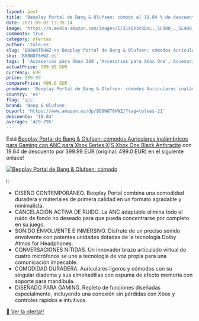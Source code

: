 ```yaml
---
layout: post
title: 'Beoplay Portal de Bang & Olufsen: cómodo al 19.84 % de descuento'
date: 2021-09-02 13:35:14
image: 'https://m.media-amazon.com/images/I/314QV3cRQoL._SL500_._SL400_.jpg'
comments: true
category: ofertas
author: 'tole.es'
slug: 'B08W8T6HWZ-es Beoplay Portal de Bang & Olufsen: cómodos Auriculares...'
sku: 'B08W8T6HWZ-es'
tags: [ 'Accesorios para Xbox 360','Accesorios para Xbox One','Accesorios para Xbox Series X y S','Auriculares gaming para Xbox 360','Auriculares gaming para Xbox One','Auriculares para Xbox Series X y S','Hardware y juegos para Xbox 360','Hardware y juegos para Xbox One','Hardware y juegos para Xbox Series X y S','Sistemas heredados','Sistemas heredados de Xbox','Videojuegos','bang & olufsen','xbox', ]
actualPrice: 399.99 EUR
currency: EUR
price: 399.99
comparePrice: 499.0 EUR
prodname: 'Beoplay Portal de Bang & Olufsen: cómodos Auriculares inalámbricos para Gaming con ANC para Xbox Series X|S  Xbox One  Black Anthracite'
country: 'es'
flag: '🇪🇸'
brand: 'Bang & Olufsen'
buyurl: 'https://www.amazon.es/dp/B08W8T6HWZ/?tag=tolees-21'
descuento: '19.84'
average: '429.795'
---
```


Está [Beoplay Portal de Bang & Olufsen: cómodos Auriculares inalámbricos para Gaming con ANC para Xbox Series X|S  Xbox One  Black Anthracite](https://www.amazon.es/dp/B08W8T6HWZ/?tag=tolees-21) con 19.84 de descuento por 399.99 EUR (original: 499.0 EUR) en el siguiente enlace!

[![Beoplay Portal de Bang & Olufsen: cómodo](https://m.media-amazon.com/images/I/314QV3cRQoL._SL500_._SL400_.jpg)](https://www.amazon.es/dp/B08W8T6HWZ/?tag=tolees-21)

ℹ️:

- DISEÑO CONTEMPORÁNEO. Beoplay Portal combina una comodidad duradera y materiales de primera calidad en un formato agradable y minimalista.
- CANCELACIÓN ACTIVA DE RUIDO. La ANC adaptable elimina todo el ruido de fondo no deseado para que pueda concentrarse por completo en su juego.
- SONIDO ENVOLVENTE E INMERSIVO. Disfrute de un preciso sonido envolvente con potentes unidades dotadas de la tecnología Dolby Atmos for Headphones.
- CONVERSACIONES NÍTIDAS. Un innovador brazo articulado virtual de cuatro micrófonos se une a tecnología de voz propia para una comunicación impecable.
- COMODIDAD DURADERA. Auriculares ligeros y cómodos con su singular diadema y sus almohadillas con espuma de efecto memoria con soporte para mandíbula.
- DISEÑADO PARA GAMING. Repleto de funciones diseñadas especialmente, incluyendo una conexión sin pérdidas con Xbox y controles rápidos e intuitivos.

[🛒 Ver la oferta!!](https://www.amazon.es/dp/B08W8T6HWZ/?tag=tolees-21)
